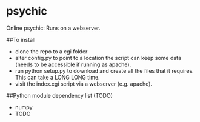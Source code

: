 # psychic
Online psychic: Runs on a webserver.

##To install

- clone the repo to a cgi folder
- alter config.py to point to a location the script can keep some data (needs to be accessible if running as apache).
- run python setup.py to download and create all the files that it requires. This can take a LONG LONG time.
- visit the index.cgi script via a webserver (e.g. apache).

##Python module dependency list (TODO)
- numpy
- TODO
